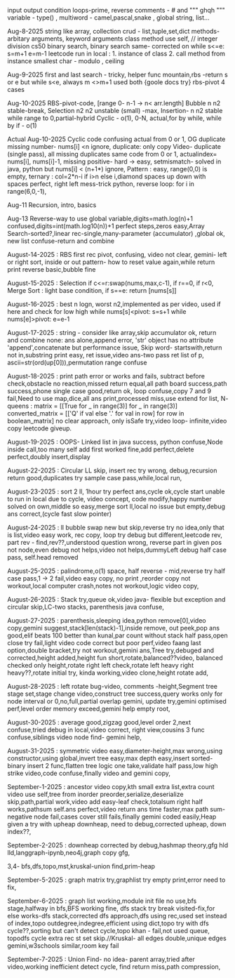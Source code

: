 input output
condition loops-prime, reverse
comments - # and """ ghqh """
variable - type() , multiword - camel,pascal,snake , global
string, list...

Aug-8-2025
string like array, collection crud - list,tuple,set,dict
methods-arbitary arguments, keyword arguments
class method use self, // integer division
cs50 binary search, binary search same- corrected on while s<=e: s=m+1 e=m-1
leetcode run in local : 1. instance of class 2. call method from instance
smallest char - modulo , ceiling

Aug-9-2025
first and last search - tricky, helper func
mountain,rbs -return s or e but while s<e, always m <>m+1 used both {goole docs try}
rbs-pivot 4 cases

Aug-10-2025
RBS-pivot-code, [range 0- n-1 -> n< arr.length]
Bubble n n2 stable-break,
Selection n2 n2 unstable (small) -max,
Insertion- n n2 stable while range to 0,partial-hybrid
Cyclic - o(1), 0-N, actual,for by while, while by if - o(1)

Actual Aug-10-2025
Cyclic code confusing actual from 0 or 1, OG duplicate
missing number- nums[i] <n ignore, duplicate: only copy
Video- duplicate (single pass), all missing duplicates same code
from 0 or 1, actualindex= nums[i], nums[i]-1,
missing positive- hard -> easy, setmismatch- solved in java, python but nums[i] < (n+1\*) ignore,
Pattern : easy, range(0,0) is empty, ternary : col=2\*n-i if i>n else i,diamond spaces
up down with spaces perfect, right left mess-trick python, reverse loop: for i in range(6,0,-1),

Aug-11 Recursion, intro, basics

Aug-13 Reverse-way to use global variable,digits=math.log(n)+1 confused,digits=int(math.log10(n))+1 perfect
steps,zeros easy,Array Search-sorted?,linear rec-single,many-parameter (accumulator) ,global ok, new list confuse-return and combine

August-14-2025 : RBS first rec pivot, confusing, video not clear, gemini- left or right sort, inside or out
pattern- how to reset value again,while return print reverse basic,bubble fine

August-15-2025 : Selection if c<=r:swap(nums,max,c-1), if r==0, if r<0, Merge Sort : light base condition, if s==e: return [nums[s]]

August-16-2025 : best n logn, worst n2,implemented as per video, used if here and check for low high while nums[s]<pivot: s=s+1 while nums[e]>pivot: e=e-1

August-17-2025 : string - consider like array,skip accumulator ok, return and combine none: ans alone,append error, 'str' object has no attribute 'append',concatenate but performance issue,
Skip word- startswith,return not in,substring print easy, ret issue,video ans-two pass ret list of p,
ascii=str(ord(up[0])),permutation range confuse

August-18-2025 : print path error or works and fails, subtract before check,obstacle no reaction,missed return equal,all path board success,path success,phone single case good,return ok, loop confuse,copy 7 and 9 fail,Need to use map,dice,all ans print,processed miss,use extend for list,
N- queens : matrix = [[True for _ in range(3)] for \_ in range(3)]
converted_matrix = [['Q' if val else '.' for val in row] for row in boolean_matrix]
no clear approach, only isSafe try,video loop- infinite,video copy leetcode giveup.

August-19-2025 : OOPS- Linked list in java success, python confuse,Node inside call,too many self add first worked fine,add perfect,delete perfect,doubly insert,display

August-22-2025 : Circular LL skip, insert rec try wrong, debug,recursion return good,duplicates try sample case pass,while,local run,

August-23-2025 : sort 2 ll, 1hour try perfect ans,cycle ok,cycle start unable to run in local due to cycle,
video concept, code modify,happy number solved on own,middle so easy,merge sort ll,local no issue but empty,debug ans correct,(cycle fast slow pointer)

August-24-2025 : ll bubble swap new but skip,reverse try no idea,only that is list,video easy work,
rec copy, loop try debug but different,leetcode rev, part rev - find,rev??,understood question wrong, reverse part in given pos not node,even debug not helps,video not helps,dummyLeft debug half case pass,
self.head removed

August-25-2025 : palindrome,o(1) space, half reverse - mid,reverse try half case pass,1 -> 2 fail,video easy copy, no print ,reorder copy not workout,local computer crash,notes not workout,logic video copy,

August-26-2025 : Stack try,queue ok,video java- flexible but exception and circular skip,LC-two stacks,
parenthesis java confuse,

August-27-2025 : parenthesis,sleeping idea,python remove[0],video copy,gemini suggest,stack[len(stack)-1],inside remove, out peek,pop ans good,elif beats 100 better than kunal,par count without stack half pass,open close try fail,light video code correct but poor perf,video faang last option,double bracket,try not workout,gemini ans,Tree try,debuged and corrected,height added,height fun short,rotate,balanced??video,
balanced checked only height,rotate right left check,rotate left heavy right heavy??,rotate initial try,
kinda working,video clone,height rotate add,

August-28-2025 : left rotate bug-video, comments -height,Segment tree stage set,stage change video,construct tree success,query works only for node interval or 0,no,full,partial overlap gemini,
update try,gemini optimised perf,level order memory exceed,gemini help empty root,

August-30-2025 : average good,zigzag good,level order 2,next confuse,tried debug in local,video correct,
right view,cousins 3 func confuse,siblings video node find- gemini help,

August-31-2025 : symmetric video easy,diameter-height,max wrong,using constructor,using global,invert tree easy,max depth easy,insert sorted-binary insert 2 func,flatten tree logic one take,validate half pass,low high strike video,code confuse,finally video and gemini copy,

September-1-2025 : ancestor video copy,kth small extra list,extra count video use self,tree from inorder preorder,serialize,deserialize skip,path,partial work,video add easy-leaf check,totalsum right half works,pathsum self.ans perfect,video return ans time faster,max path sum-negative node fail,cases cover still fails,finally gemini coded easily,Heap given a try with upheap downheap, need to debug,corrected upheap, down index??,

September-2-2025 : downheap corrected by debug,hashmap theory,gfg hld lld,langgraph-ipynb,neo4j,graph copy gfg,

3,4- bfs,dfs,topo,mst,kruskal-union find,prim-heap

September-5-2025 : graph matrix try,graphlist try empty print,error need to fix,

September-6-2025 : graph list working,module init file no use,bfs stage,halfway in bfs,BFS working fine,
dfs stack try break visited-fix,for else works-dfs stack,corrected dfs approach,dfs using rec,used set instead of index,topo outdegree,indegree,efficient using dict,topo try with dfs cycle??,sorting but can't detect cycle,topo khan - fail,not used queue, topodfs cycle extra rec st set skip.//Kruskal- all edges double,unique edges gemini,w3schools similar,room key fail

September-7-2025 : Union Find- no idea- parent array,tried after video,working inefficient detect cycle,
find return miss,path compression,
